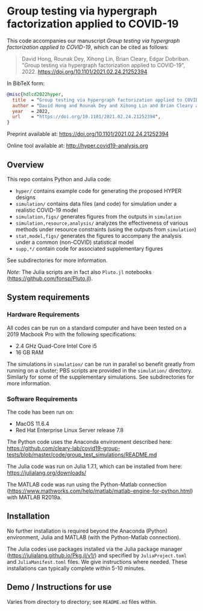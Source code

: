 # Group testing via hypergraph factorization applied to COVID-19

This code accompanies our manuscript *Group testing via hypergraph factorization applied to COVID-19*,
which can be cited as follows:
> David Hong, Rounak Dey, Xihong Lin, Brian Cleary, Edgar Dobriban.
> "Group testing via hypergraph factorization applied to COVID-19", 2022.
> https://doi.org/10.1101/2021.02.24.21252394

In BibTeX form:
```bibtex
@misc{hdlcd2022hyper,
  title  = "Group testing via hypergraph factorization applied to COVID-19", 
  author = "David Hong and Rounak Dey and Xihong Lin and Brian Cleary and Edgar Dobriban",
  year   = 2022,
  url    = "https://doi.org/10.1101/2021.02.24.21252394",
}
```

Preprint available at: https://doi.org/10.1101/2021.02.24.21252394

Online tool available at: http://hyper.covid19-analysis.org

## Overview

This repo contains Python and Julia code:
+ `hyper/` contains example code for generating the proposed HYPER designs
+ `simulation/` contains data files (and code) for simulation under a realistic COVID-19 model
+ `simulation,figs/` generates figures from the outputs in `simulation`
+ `simulation,resource,analysis/` analyzes the effectiveness of various methods under resource constraints (using the outputs from `simulation`)
+ `stat,model,figs/` generates the figures to accompany the analysis under a common (non-COVID) statistical model
+ `supp,*/` contain code for associated supplementary figures

See subdirectories for more information.

*Note:* The Julia scripts are in fact also `Pluto.jl` notebooks (https://github.com/fonsp/Pluto.jl).

## System requirements

### Hardware Requirements

All codes can be run on a standard computer and have been tested on a 2019 Macbook Pro with the following specifications:
+ 2.4 GHz Quad-Core Intel Core i5
+ 16 GB RAM

The simulations in `simulation/` can be run in parallel so benefit greatly from running on a cluster;
PBS scripts are provided in the `simulation/` directory.
Similarly for some of the supplementary simulations.
See subdirectories for more information.

### Software Requirements

The code has been run on:
+ MacOS 11.6.4
+ Red Hat Enterprise Linux Server release 7.8

The Python code uses the Anaconda environment described here:
https://github.com/cleary-lab/covid19-group-tests/blob/master/code/group_test_simulations/README.md

The Julia code was run on Julia 1.7.1, which can be installed from here:
https://julialang.org/downloads/

The MATLAB code was run using the Python-Matlab connection (https://www.mathworks.com/help/matlab/matlab-engine-for-python.html)
with MATLAB R2019a.

## Installation

No further installation is required beyond the Anaconda (Python) environment,
Julia and MATLAB (with the Python-Matlab connection).

The Julia codes use packages installed via the Julia package manager (https://julialang.github.io/Pkg.jl/v1/)
and specified by `JuliaProject.toml` and `JuliaManifest.toml` files.
We give instructions where needed.
These installations can typically complete within 5-10 minutes.

## Demo / Instructions for use

Varies from directory to directory; see `README.md` files within.
